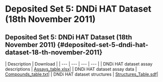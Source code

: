 # Deposited Set 5: DNDi HAT Dataset \(18th November 2011\)

## Deposited Set 5: DNDi HAT Dataset \(18th November 2011\) {#deposited-set-5-dndi-hat-dataset-18-th-november-2011}

| Description | Download |
| --- | --- | --- | --- |
| DNDi HAT dataset assay descriptions | ​[Assays\_table.xlsx](ftp://ftp.ebi.ac.uk/pub/databases/chembl/ChEMBLNTD/set5_dndi_hat/Assays_table.xlsx)​ |
| DNDi HAT dataset assay data | ​[Compounds\_table.txt](ftp://ftp.ebi.ac.uk/pub/databases/chembl/ChEMBLNTD/set5_dndi_hat/Compounds_table.txt)​ |
| DNDi HAT dataset structures | ​[Structures\_Table.sdf](ftp://ftp.ebi.ac.uk/pub/databases/chembl/ChEMBLNTD/set5_dndi_hat/Structures_Table.sdf)​ |

